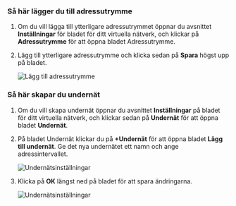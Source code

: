 ### <a name="to-add-address-space"></a>Så här lägger du till adressutrymme
1. Om du vill lägga till ytterligare adressutrymmet öppnar du avsnittet **Inställningar** för bladet för ditt virtuella nätverk, och klickar på **Adressutrymme** för att öppna bladet Adressutrymme.
2. Lägg till ytterligare adressutrymme och klicka sedan på **Spara** högst upp på bladet.
   
    ![Lägg till adressutrymme](./media/vpn-gateway-additional-address-space-include/address_space.png)

### <a name="to-create-subnets"></a>Så här skapar du undernät
1. Om du vill skapa undernät öppnar du avsnittet **Inställningar** på bladet för ditt virtuella nätverk, och klickar sedan på **Undernät** för att öppna bladet **Undernät**. 
2. På bladet Undernät klickar du på **+Undernät** för att öppna bladet **Lägg till undernät**. Ge det nya undernätet ett namn och ange adressintervallet.
   
    ![Undernätsinställningar](./media/vpn-gateway-additional-address-space-include/add_subnet.png)        
3. Klicka på **OK** längst ned på bladet för att spara ändringarna.
   
    ![Undernätsinställningar](./media/vpn-gateway-additional-address-space-include/ok.png)



<!--HONumber=Nov16_HO2-->


